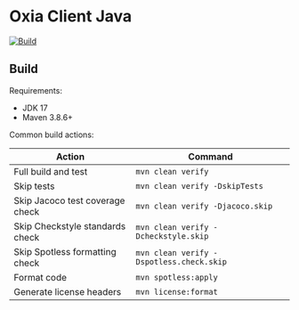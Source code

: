# Oxia Client Java

[![Build](https://github.com/streamnative/oxia-client-java/actions/workflows/pr-build-and-test.yml/badge.svg)](https://github.com/streamnative/oxia-client-java/actions/workflows/pr-build-and-test.yml)

## Build

Requirements:

* JDK 17
* Maven 3.8.6+

Common build actions:

|             Action              |                 Command                  |
|---------------------------------|------------------------------------------|
| Full build and test             | `mvn clean verify`                       |
| Skip tests                      | `mvn clean verify -DskipTests`           |
| Skip Jacoco test coverage check | `mvn clean verify -Djacoco.skip`         |
| Skip Checkstyle standards check | `mvn clean verify -Dcheckstyle.skip`     |
| Skip Spotless formatting check  | `mvn clean verify -Dspotless.check.skip` |
| Format code                     | `mvn spotless:apply`                     |
| Generate license headers        | `mvn license:format`                     |


